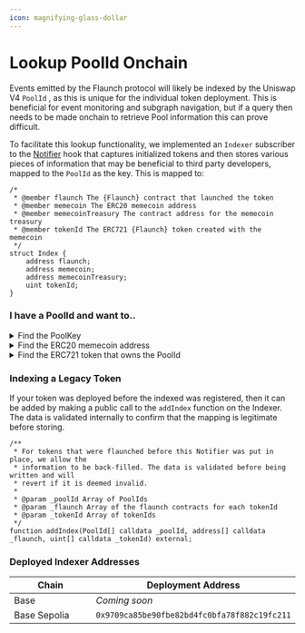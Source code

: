 ```yaml
---
icon: magnifying-glass-dollar
---
```


# Lookup PoolId Onchain

Events emitted by the Flaunch protocol will likely be indexed by the Uniswap V4 `PoolId` , as this is unique for the individual token deployment. This is beneficial for event monitoring and subgraph navigation, but if a query then needs to be made onchain to retrieve Pool information this can prove difficult.

To facilitate this lookup functionality, we implemented an `Indexer` subscriber to the [Notifier](../hooks/notifier.md) hook that captures initialized tokens and then stores various pieces of information that may be beneficial to third party developers, mapped to the `PoolId` as the key. This is mapped to:

```solidity
/*
 * @member flaunch The {Flaunch} contract that launched the token
 * @member memecoin The ERC20 memecoin address
 * @member memecoinTreasury The contract address for the memecoin treasury
 * @member tokenId The ERC721 {Flaunch} token created with the memecoin
 */
struct Index {
    address flaunch;
    address memecoin;
    address memecoinTreasury;
    uint tokenId;
}
```

### I have a PoolId and want to..

<details>

<summary>Find the PoolKey</summary>

In the Uniswap V4 ecosystem, the `PoolId` is calculated by hashing the `PoolKey` struct:

```solidity
/// @notice Returns value equal to keccak256(abi.encode(poolKey))
function toId(PoolKey memory poolKey) internal pure returns (PoolId poolId) {
  assembly ("memory-safe") {
    // 0xa0 represents the total size of the poolKey struct (5 slots of 32 bytes)
    poolId := keccak256(poolKey, 0xa0)
  }
}
```

As this is a one-way encoding, we cannot simply decode the `PoolId`. To achieve this lookup, we first need to [find the ERC20 memecoin address](lookup-poolid-onchain.md#find-the-erc20-memecoin-address) from the `PoolId` and then make a call against the linked `Flaunch` contract's `PositionManager` . This is quite a roundabout way of finding the required information, but through inheritance it's the most optimal route.

```solidity
IndexerSubscriber indexer = IndexerSubscriber(0x..);
(address flaunch, address memecoin,,) = indexer.poolIndex(POOL_ID);
PoolKey memory poolKey = IFlaunch(flaunch).positionManager().poolKey(memecoin);
```

</details>

<details>

<summary>Find the ERC20 memecoin address</summary>

Finding the ERC20 memecoin address of a `PoolId` can be beneficial to quickly determine a swap path for tokens or just confirm the token information that will be displayed. The memecoin will be stored directly in `Index` struct, so it can be quickly accessed.

```solidity
IndexerSubscriber indexer = IndexerSubscriber(0x..);
(, address memecoin,,) = indexer.poolIndex(POOL_ID);
```

{% hint style="info" %}
The ERC20 memecoin will always be paired with FLETH.
{% endhint %}

</details>

<details>

<summary>Find the ERC721 token that owns the PoolId</summary>

When a token is flaunched, an ERC721 token is created to prove ownership and the holder will receive the token dev revs. If you know the `PoolId` you can lookup the ERC721 token and subdequently the holder, `tokenUri` and other important variables.

```solidity
IndexerSubscriber indexer = IndexerSubscriber(0x..);
(address flaunch,,, uint tokenId) = indexer.poolIndex(POOL_ID);

address owner = IERC721(flaunch).ownerOf(tokenId);
```

</details>

### Indexing a Legacy Token

If your token was deployed before the indexed was registered, then it can be added by making a public call to the `addIndex` function on the Indexer. The data is validated internally to confirm that the mapping is legitimate before storing.

```solidity
/**
 * For tokens that were flaunched before this Notifier was put in place, we allow the
 * information to be back-filled. The data is validated before being written and will
 * revert if it is deemed invalid.
 *
 * @param _poolId Array of PoolIds
 * @param _flaunch Array of the flaunch contracts for each tokenId
 * @param _tokenId Array of tokenIds
 */
function addIndex(PoolId[] calldata _poolId, address[] calldata _flaunch, uint[] calldata _tokenId) external;
```

### Deployed Indexer Addresses

<table><thead><tr><th width="182.1563720703125">Chain</th><th>Deployment Address</th></tr></thead><tbody><tr><td>Base</td><td><em>Coming soon</em></td></tr><tr><td>Base Sepolia</td><td><code>0x9709ca85be90fbe82bd4fc0bfa78f882c19fc211</code></td></tr></tbody></table>

